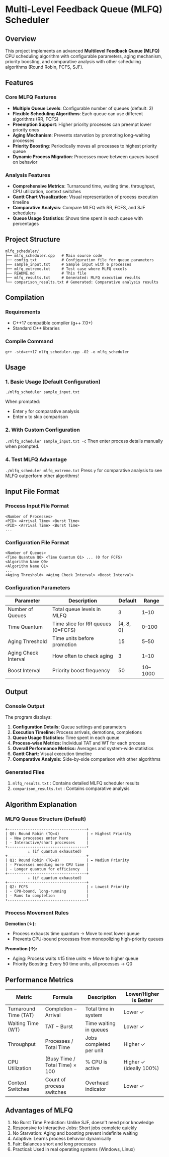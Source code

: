 # Multi-Level Feedback Queue (MLFQ) Scheduler

## Overview
This project implements an advanced **Multilevel Feedback Queue (MLFQ)** CPU scheduling algorithm with configurable parameters, aging mechanism, priority boosting, and comparative analysis with other scheduling algorithms (Round Robin, FCFS, SJF).

## Features

### Core MLFQ Features
- **Multiple Queue Levels**: Configurable number of queues (default: 3)
- **Flexible Scheduling Algorithms**: Each queue can use different algorithms (RR, FCFS)
- **Preemption Support**: Higher priority processes can preempt lower priority ones
- **Aging Mechanism**: Prevents starvation by promoting long-waiting processes
- **Priority Boosting**: Periodically moves all processes to highest priority queue
- **Dynamic Process Migration**: Processes move between queues based on behavior

### Analysis Features
- **Comprehensive Metrics**: Turnaround time, waiting time, throughput, CPU utilization, context switches
- **Gantt Chart Visualization**: Visual representation of process execution timeline
- **Comparative Analysis**: Compare MLFQ with RR, FCFS, and SJF schedulers
- **Queue Usage Statistics**: Shows time spent in each queue with percentages

## Project Structure
```
mlfq_scheduler/
├── mlfq_scheduler.cpp   # Main source code
├── config.txt           # Configuration file for queue parameters
├── sample_input.txt     # Sample input with 6 processes
├── mlfq_extreme.txt     # Test case where MLFQ excels
├── README.md            # This file
├── mlfq_results.txt     # Generated: MLFQ execution results
└── comparison_results.txt # Generated: Comparative analysis results
```
## Compilation

### Requirements
- C++17 compatible compiler (g++ 7.0+)
- Standard C++ libraries

### Compile Command
```g++ -std=c++17 mlfq_scheduler.cpp -O2 -o mlfq_scheduler```

## Usage

### 1. Basic Usage (Default Configuration)
```./mlfq_scheduler sample_input.txt```

When prompted:
- Enter `y` for comparative analysis
- Enter `n` to skip comparison

### 2. With Custom Configuration
```./mlfq_scheduler sample_input.txt -c```
Then enter process details manually when prompted.

### 4. Test MLFQ Advantage
```./mlfq_scheduler mlfq_extreme.txt```
Press `y` for comparative analysis to see MLFQ outperform other algorithms!

## Input File Format

### Process Input File Format
```
<Number of Processes>
<PID> <Arrival Time> <Burst Time> 
<PID> <Arrival Time> <Burst Time> 
...
```
### Configuration File Format
```
<Number of Queues>
<Time Quantum Q0> <Time Quantum Q1> ... (0 for FCFS)
<Algorithm Name Q0>
<Algorithm Name Q1>
...
<Aging Threshold> <Aging Check Interval> <Boost Interval>
```
### Configuration Parameters
| Parameter            | Description                       | Default   | Range     |
|----------------------|-----------------------------------|-----------|-----------|
| Number of Queues     | Total queue levels in MLFQ        | 3         | 1–10      |
| Time Quantum         | Time slice for RR queues (0=FCFS) | [4, 8, 0] | 0–100     |
| Aging Threshold      | Time units before promotion       | 15        | 5–50      |
| Aging Check Interval | How often to check aging          | 3         | 1–10      |
| Boost Interval       | Priority boost frequency          | 50        | 10–1000   |

## Output

### Console Output
The program displays:
  1. **Configuration Details:** Queue settings and parameters
  2. **Execution Timeline:** Process arrivals, demotions, completions
  3. **Queue Usage Statistics:** Time spent in each queue
  4. **Process-wise Metrics:** Individual TAT and WT for each process
  5. **Overall Performance Metrics:** Averages and system-wide statistics
  6. **Gantt Chart:** Visual execution timeline
  7. **Comparative Analysis:** Side-by-side comparison with other algorithms
### Generated Files
1. ```mlfq_results.txt``` : Contains detailed MLFQ scheduler results
2. ```comparison_results.txt``` : Contains comparative analysis

## Algorithm Explanation

### MLFQ Queue Structure (Default)
```
+-----------------------------------+ 
| Q0: Round Robin (TQ=4)            | ← Highest Priority
| - New processes enter here        |
| - Interactive/short processes     |
+-----------------------------------+
          ↓ (if quantum exhausted)
+-----------------------------------+
| Q1: Round Robin (TQ=8)            | ← Medium Priority
| - Processes needing more CPU time |
| - Longer quantum for efficiency   |
+-----------------------------------+
          ↓ (if quantum exhausted)
+-----------------------------------+
| Q2: FCFS                          | ← Lowest Priority
| - CPU-bound, long-running         |
| - Runs to completion              |
+-----------------------------------+
```
### Process Movement Rules
**Demotion (↓):**
  - Process exhausts time quantum → Move to next lower queue
  - Prevents CPU-bound processes from monopolizing high-priority queues

**Promotion (↑):**
  - Aging: Process waits ≥15 time units → Move to higher queue
  - Priority Boosting: Every 50 time units, all processes → Q0

## Performance Metrics

| Metric               | Formula                         | Description              | Lower/Higher is Better |
|-----------------------|---------------------------------|--------------------------|-------------------------|
| Turnaround Time (TAT) | Completion − Arrival            | Total time in system     | Lower ✓                |
| Waiting Time (WT)     | TAT − Burst                     | Time waiting in queues   | Lower ✓                |
| Throughput            | Processes / Total Time          | Jobs completed per unit  | Higher ✓               |
| CPU Utilization       | (Busy Time / Total Time) × 100  | % CPU is active          | Higher ✓ (ideally 100%)|
| Context Switches      | Count of process switches       | Overhead indicator       | Lower ✓                |

## Advantages of MLFQ

1. No Burst Time Prediction: Unlike SJF, doesn't need prior knowledge
2. Responsive to Interactive Jobs: Short jobs complete quickly
3. No Starvation: Aging and boosting prevent indefinite waiting
4. Adaptive: Learns process behavior dynamically
5. Fair: Balances short and long processes
6. Practical: Used in real operating systems (Windows, Linux)
